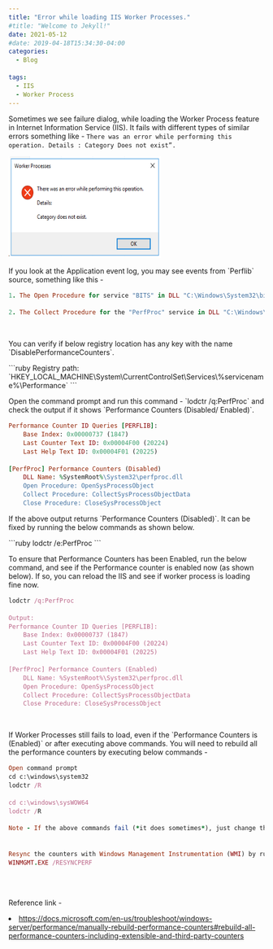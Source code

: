 ```yaml
---
title: "Error while loading IIS Worker Processes."
#title: "Welcome to Jekyll!"
date: 2021-05-12
#date: 2019-04-18T15:34:30-04:00
categories:
  - Blog

tags:
  - IIS
  - Worker Process
---
```

Sometimes we see failure dialog, while loading the Worker Process feature in Internet Information Service (IIS). It fails with different types of similar errors something like - `There was an error while performing this operation. Details : Category Does not exist”.`  

<!--p><a href="https://abhimantiwari.github.io/Content/WorkerProcessError.png"></a> </p -->
<img title="image" style="BORDER-RIGHT: 0px; BORDER-TOP: 0px; DISPLAY: inline; BORDER-LEFT: 0px; BORDER-BOTTOM: 0px" height="200" alt="image" src="/Content/WorkerProcessError.png" width="300" border="0">

<br/>
<p>If you look at the Application event log, you may see events from `Perflib` source, something like this - </p>

```ruby
1. The Open Procedure for service "BITS" in DLL "C:\Windows\System32\bitsperf.dll" failed. Performance data for this service will not be available. The first four bytes (DWORD) of the Data selection contains the error code.

2. The Collect Procedure for the "PerfProc" service in DLL "C:\Windows\system32\perfproc.dll" generated an exception or returned an invalid status. The performance data returned by the counter DLL will not be returned in the Perf Data Block. The first four bytes (DWORD) of the Data section contains the exception code or status code.
```
<br/>
<p>You can verify if below registry location has any key with the name `DisablePerformanceCounters`.</p>
```ruby
Registry path: `HKEY_LOCAL_MACHINE\System\CurrentControlSet\Services\%servicename%\Performance`
```

<p>Open the command prompt and run this command - `lodctr /q:PerfProc` and check the output if it shows `Performance Counters (Disabled/ Enabled)`. </p>

```ruby
Performance Counter ID Queries [PERFLIB]:
    Base Index: 0x00000737 (1847)
    Last Counter Text ID: 0x00004F00 (20224)
    Last Help Text ID: 0x00004F01 (20225)

[PerfProc] Performance Counters (Disabled)
    DLL Name: %SystemRoot%\System32\perfproc.dll
    Open Procedure: OpenSysProcessObject
    Collect Procedure: CollectSysProcessObjectData
    Close Procedure: CloseSysProcessObject
```


<p>If the above output returns `Performance Counters (Disabled)`. It can be fixed by running the below commands as shown below. </p>
 ```ruby
 lodctr /e:PerfProc
 ```
  
<p>To ensure that Performance Counters has been Enabled, run the below command, and see if the Performance counter is enabled now (as shown below). If so, you can reload the IIS and see if worker process is loading fine now. </p>

```ruby
lodctr /q:PerfProc

Output:
Performance Counter ID Queries [PERFLIB]:
    Base Index: 0x00000737 (1847)
    Last Counter Text ID: 0x00004F00 (20224)
    Last Help Text ID: 0x00004F01 (20225)

[PerfProc] Performance Counters (Enabled)
    DLL Name: %SystemRoot%\System32\perfproc.dll
    Open Procedure: OpenSysProcessObject
    Collect Procedure: CollectSysProcessObjectData
    Close Procedure: CloseSysProcessObject
```

<br/>
<p>If Worker Processes still fails to load, even if the `Performance Counters is (Enabled)` or after executing above commands. You will need to rebuild all the performance counters by executing below commands -</p>

```ruby
Open command prompt
cd c:\windows\system32
lodctr /R

cd c:\windows\sysWOW64
lodctr /R

Note - If the above commands fail (*it does sometimes*), just change the order of execution and it should run fine.


Resync the counters with Windows Management Instrumentation (WMI) by running below command -
WINMGMT.EXE /RESYNCPERF
```
<br/>
<br/>
<p>Reference link - </p>
<li><a title="https://docs.microsoft.com/en-us/troubleshoot/windows-server/performance/manually-rebuild-performance-counters#rebuild-all-performance-counters-including-extensible-and-third-party-counters" href="https://docs.microsoft.com/en-us/troubleshoot/windows-server/performance/manually-rebuild-performance-counters#rebuild-all-performance-counters-including-extensible-and-third-party-counters">https://docs.microsoft.com/en-us/troubleshoot/windows-server/performance/manually-rebuild-performance-counters#rebuild-all-performance-counters-including-extensible-and-third-party-counters</a></li>
